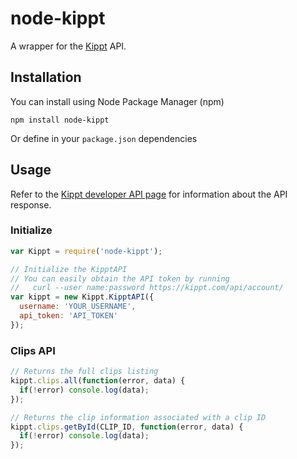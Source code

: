 # node-kippt

A wrapper for the [Kippt](http://kippt.com) API.

## Installation
You can install using Node Package Manager (npm)
```
npm install node-kippt
```
Or define in your `package.json` dependencies


## Usage

Refer to the [Kippt developer API page](https://kippt.com/developers/) for information about the API response.

### Initialize
``` js
var Kippt = require('node-kippt');

// Initialize the KipptAPI
// You can easily obtain the API token by running
//   curl --user name:password https://kippt.com/api/account/
var kippt = new Kippt.KipptAPI({
  username: 'YOUR_USERNAME',
  api_token: 'API_TOKEN'
});
```

### Clips API
``` js
// Returns the full clips listing
kippt.clips.all(function(error, data) {
  if(!error) console.log(data);
});

// Returns the clip information associated with a clip ID
kippt.clips.getById(CLIP_ID, function(error, data) {
  if(!error) console.log(data);
});
```
